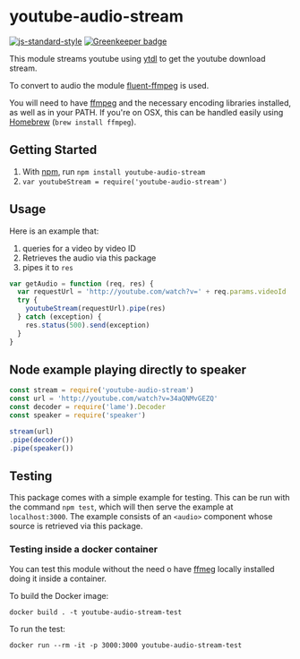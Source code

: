 # youtube-audio-stream

[![js-standard-style](https://img.shields.io/badge/code_style-standard-brightgreen.svg)](https://github.com/feross/standard)
[![Greenkeeper badge](https://badges.greenkeeper.io/JamesKyburz/youtube-audio-stream.svg)](https://greenkeeper.io/)

This module streams youtube using [ytdl](https://github.com/fent/node-ytdl) to get the youtube download stream.

To convert to audio the module [fluent-ffmpeg](https://github.com/schaermu/node-fluent-ffmpeg) is used.

You will need to have [ffmpeg](http://www.ffmpeg.org/) and the necessary encoding libraries installed, as well as in your PATH. If you're on OSX, this can be handled easily using [Homebrew](http://brew.sh/) (`brew install ffmpeg`).

## Getting Started

1. With [npm](http://npmjs.org), run `npm install youtube-audio-stream`
2. `var youtubeStream = require('youtube-audio-stream')`

## Usage

Here is an example that:

1. queries for a video by video ID
2. Retrieves the audio via this package
3. pipes it to `res`

```js
var getAudio = function (req, res) {
  var requestUrl = 'http://youtube.com/watch?v=' + req.params.videoId
  try {
    youtubeStream(requestUrl).pipe(res)
  } catch (exception) {
    res.status(500).send(exception)
  }
}
```

## Node example playing directly to speaker
```js
const stream = require('youtube-audio-stream')
const url = 'http://youtube.com/watch?v=34aQNMvGEZQ'
const decoder = require('lame').Decoder
const speaker = require('speaker')

stream(url)
.pipe(decoder())
.pipe(speaker())
```

## Testing

This package comes with a simple example for testing. This can be run with the command `npm test`, which will then serve the example at `localhost:3000`. The example consists of an `<audio>` component whose source is retrieved via this package.

### Testing inside a docker container

You can test this module without the need o have [ffmeg](http://www.ffmpeg.org/) locally installed
doing it inside a container.

To build the Docker image:
```
docker build . -t youtube-audio-stream-test
```

To run the test:
```
docker run --rm -it -p 3000:3000 youtube-audio-stream-test
```
